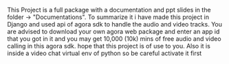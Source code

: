 This Project is a full package with a documentation and ppt slides in the folder -> "Documentations". To summarize it i have made this project in Django and used api of agora sdk to handle the audio and video tracks. You are advised to download your own agora web package and enter an app id that you got in it and you may get 10,000 (10k) mins of free audio and video calling in this agora sdk. hope that this project is of use to you. 
Also it is inside a video chat virtual env of python so be careful activate it first
